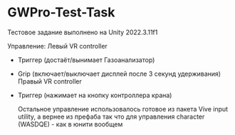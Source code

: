 # GWPro-Test-Task
Тестовое задание выполнено на Unity 2022.3.11f1

Управление:
Левый VR controller 
- Триггер (достаёт/вынимает Газоанализатор)
- Grip (включает/выключает дисплей после 3 секунд удерживания)
 Правый VR controller 
- Триггер (нажимает на кнопку контроллера крана)

  Остальное управление использовалось готовое из пакета Vive input utility, а вернее из префаба 
  так что для управления character (WASDQE) - как в юнити вообщем 
  
